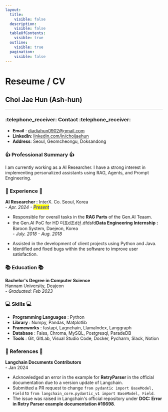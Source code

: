 ```yaml
---
layout:
  title:
    visible: false
  description:
    visible: false
  tableOfContents:
    visible: true
  outline:
    visible: true
  pagination:
    visible: false
---
```


# Reseume / CV

## Choi Jae Hun (Ash-hun)

***

### :telephone\_receiver:  **Contact**  :telephone\_receiver:&#x20;

* **Email** : diadiahun0902@gmail.com
* **LinkedIn**: [linkedin.com/in/choijaehun](https://www.linkedin.com/in/choijaehun)
* **Address**: Seoul, Geomcheongu, Doksandong

### :thumbsup: Professional Summary :thumbsup:

I am currently working as a AI Researcher. I have a strong interest in implementing personalized assistants using RAG, Agents, and Prompt Engineering.

### :necktie: Experience :necktie:&#x20;

**AI Researcher :** InterX. Co. Seoul, Korea\
\- _Apr. 2024 - <mark style="color:blue;">Present</mark>_

* Responsible for overall tasks in the **RAG Parts** of the Gen.AI Teaam.
* &#x20;the Gen.AI PoC for HD 미포d조d선.dfdsfd**Data Engineering Internship :** Baroon System, Daejeon, Korea\
  &#x20; \- _July. 2018 - Aug. 2018_

<!---->

* Assisted in the development of client projects using Python and Java.
* Identified and fixed bugs within the software to improve user satisfaction.

### :books: Education :books:&#x20;

**Bachelor's Degree in Computer Science**\
Hannam University, Deajeon\
\- _Graduated: Feb 2023_

### :computer: Skills :computer:&#x20;

* **Programming Languages** : Python
* **Library** : Numpy, Pandas, Matplotlib
* **Frameworks** : fastapi, Lagnchain, LlamaIndex, Langgraph
* **Database** : Faiss, Chroma, MySQL, Postgresql, ParadeDB
* **Tools** : Git, GitLab, Visual Studio Code, Docker, Pycharm, Slack, Notion

### :newspaper: References :newspaper:&#x20;

**Langchain Documents Contributors**\
&#x20;\- Jan 2024

* Acknowledged an error in the example for **RetryParser** in the official documentation due to a version update of Langchain.
* Submitted a PR request to change `from pydantic import BaseModel, Field` to `from langchain_core.pydantic_v1 import BaseModel, Field`.
* The issue was raised in Langchain's official repository under **DOC: Error in Retry Parser example documentation #16698**.

